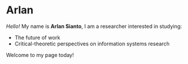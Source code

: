 # Arlan

_Hello!_ My name is **Arlan Sianto**, I am a researcher interested in studying:

- The future of work
- Critical-theoretic perspectives on information systems research

Welcome to my page today!
